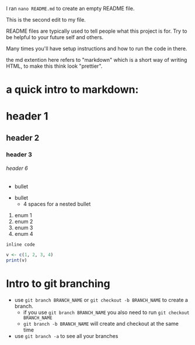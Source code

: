 I ran `nano README.md` to create an empty README file.

This is the second edit to my file.

README files are typically used to tell people what this 
project is for.
Try to be helpful to your future self and others.

Many times you'll have setup instructions and how to run 
the code in there.

the md extention here refers to "markdown" which is a 
short way of writing HTML, to make this think look 
"prettier".

# a quick intro to markdown:

# header 1
## header 2
### header 3
###### header 6

- bullet
* bullet
    - 4 spaces for a nested bullet

1. enum 1
2. enum 2
1. enum 3
1. enum 4

`inline code`

```r
v <- c(1, 2, 3, 4)
print(v)
```


# Intro to git branching

- use `git branch BRANCH_NAME` or `git checkout -b BRANCH_NAME` to create a branch.
    - if you use `git branch BRANCH_NAME` you also need to run `git checkout BRANCH_NAME`
    - `git branch -b BRANCH_NAME` will create and checkout at the same time
- use `git branch -a` to see all your branches

